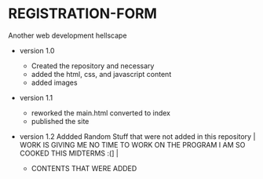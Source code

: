 # REGISTRATION-FORM
Another web development hellscape
- version 1.0
  - Created the repository and necessary
  - added the html, css, and javascript content
  - added images

- version 1.1
  - reworked the main.html converted to index
  - published the site

- version 1.2
  Addded Random Stuff that were not added in this repository | WORK IS GIVING ME NO TIME TO WORK ON THE PROGRAM I AM SO COOKED THIS MIDTERMS :(] |
    - CONTENTS THAT WERE ADDED
  
